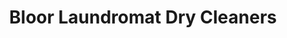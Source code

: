 ---
title: "Bloor Laundromat Dry Cleaners"
url: /toronto/bloor-laundromat-dry-cleaners/
shop: laundry
---